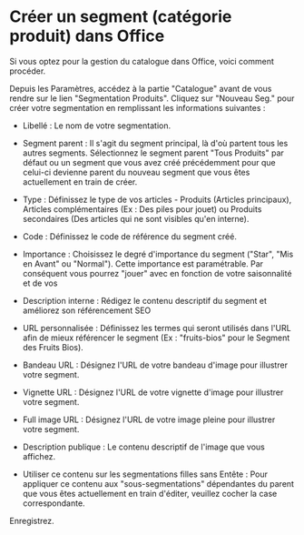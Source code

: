 # Créer un segment (catégorie produit) dans Office
Si vous optez pour la gestion du catalogue dans Office, voici comment procéder.

Depuis les Paramètres, accédez à la partie "Catalogue" avant de vous rendre sur le lien "Segmentation Produits".
Cliquez sur "Nouveau Seg." pour créer votre segmentation en remplissant les informations suivantes :

- Libellé : Le nom de votre segmentation.

- Segment parent : Il s'agit du segment principal, là d'où partent tous les autres segments. Sélectionnez le segment parent "Tous Produits" par défaut ou un segment que vous avez créé précédemment pour que celui-ci devienne parent du nouveau segment que vous êtes actuellement en train de créer. 

- Type : Définissez le type de vos articles - Produits (Articles principaux), Articles complémentaires (Ex : Des piles pour jouet) ou Produits secondaires (Des articles qui ne sont visibles qu'en interne).

- Code : Définissez le code de référence du segment créé.

- Importance : Choisissez le degré d'importance du segment ("Star", "Mis en Avant" ou "Normal"). Cette importance est paramétrable. Par conséquent vous pourrez "jouer" avec en fonction de votre saisonnalité et de vos 

- Description interne : Rédigez le contenu descriptif du segment et améliorez son référencement SEO

- URL personnalisée : Définissez les termes qui seront utilisés dans l'URL afin de mieux référencer le segment (Ex : "fruits-bios" pour le Segment des Fruits Bios).

- Bandeau URL : Désignez l'URL de votre bandeau d'image pour illustrer votre segment.

- Vignette URL : Désignez l'URL de votre vignette d'image pour illustrer votre segment.

- Full image URL : Désignez l'URL de votre image pleine pour illustrer votre segment.

- Description publique : Le contenu descriptif de l'image que vous affichez.

- Utiliser ce contenu sur les segmentations filles sans Entête : Pour appliquer ce contenu aux "sous-segmentations" dépendantes du parent que vous êtes actuellement en train d'éditer, veuillez cocher la case correspondante.
 
Enregistrez.